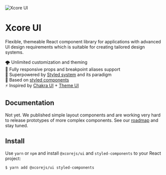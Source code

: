 <img src="https://raw.githubusercontent.com/xcorejs/ui/develop/logo/logo-primary.svg?sanitize=true" alt="Xcore UI"/>

Xcore UI
=======

Flexible, themeable React component library for applications with advanced UI design requirements which is suitable for creating tailored design systems.

🌪 Unlimited customization and theming  
📱 Fully responsive props and breakpoint aliases support  
🔌️ Superpowered by [Styled system](https://styled-system.com/) and its paradigm  
💅️ Based on [styled components](https://styled-components.com)  
⚡️ Inspired by [Chakra UI](https://chakra-ui.com) + [Theme UI](https://theme-ui.com/)

## Documentation
Not yet. 
We published simple layout components and are working very hard to release prototypes of more complex components. 
See our [roadmap](https://github.com/xcorejs/ui/wiki/Roadmap) and stay tuned.

## Install
Use `yarn` or `npm` and install `@xcorejs/ui` and `styled-components` to your React project:

`
$ yarn add @xcorejs/ui styled-components
`
